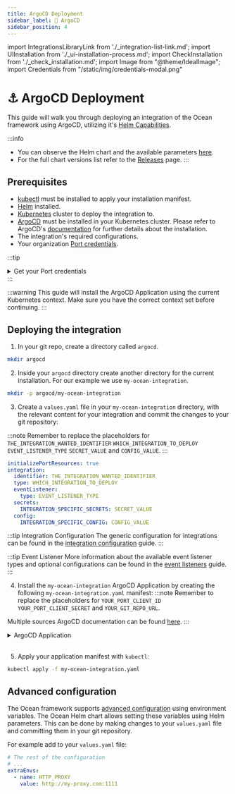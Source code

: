 ```yaml
---
title: ArgoCD Deployment
sidebar_label: 🐙 ArgoCD
sidebar_position: 4
---
```


import IntegrationsLibraryLink from './\_integration-list-link.md';
import UIInstallation from './\_ui-installation-process.md';
import CheckInstallation from './\_check_installation.md';
import Image from "@theme/IdealImage";
import Credentials from "/static/img/credentials-modal.png"

# ⚓️ ArgoCD Deployment

This guide will walk you through deploying an integration of the Ocean framework using ArgoCD, utilizing it's [Helm Capabilities](https://argo-cd.readthedocs.io/en/stable/user-guide/helm/).

:::info
- You can observe the Helm chart and the available parameters [here](https://github.com/port-labs/helm-charts/tree/main/charts/port-ocean).
- For the full chart versions list refer to the [Releases](https://github.com/port-labs/helm-charts/releases?q=port-ocean&expanded=true) page.
:::

<CheckInstallation/>

## Prerequisites

- [kubectl](https://kubernetes.io/docs/tasks/tools/#kubectl) must be installed to apply your installation manifest.
- [Helm](https://helm.sh/docs/intro/install/) installed.
- [Kubernetes](https://kubernetes.io/docs/tasks/tools/) cluster to deploy the integration to.
- [ArgoCD](https://argoproj.github.io/cd/) must be installed in your Kubernetes cluster. Please refer to ArgoCD's [documentation](https://argo-cd.readthedocs.io/en/stable/getting_started/#1-install-argo-cd) for further details about the installation.
- The integration's required configurations.
- Your organization [Port credentials](https://docs.port.io/build-your-software-catalog/sync-data-to-catalog/api/#find-your-port-credentials).

:::tip
<details>
<summary>Get your Port credentials</summary>

To get your Port API credentials go to your [Port application](https://app.getport.io), click on the `...` button in the top right corner, and select `Credentials`. Here you can view and copy your `CLIENT_ID` and `CLIENT_SECRET`:

<center>

<Image img={Credentials} style={{ width: 500 }} />

</center>
</details>
:::

:::warning
This guide will install the ArgoCD Application using the current Kubernetes context. Make sure you have the correct context set before continuing.
:::

## Deploying the integration

1. In your git repo, create a directory called `argocd`.
```bash showLineNumbers
mkdir argocd
```

2. Inside your `argocd` directory create another directory for the current installation. For our example we use `my-ocean-integration`.
```bash showLineNumbers
mkdir -p argocd/my-ocean-integration
```

3. Create a `values.yaml` file in your `my-ocean-integration` directory, with the relevant content for your integration and commit the changes to your git repository:

:::note
Remember to replace the placeholders for `THE_INTEGRATION_WANTED_IDENTIFIER` `WHICH_INTEGRATION_TO_DEPLOY` `EVENT_LISTENER_TYPE` `SECRET_VALUE` and `CONFIG_VALUE`.
:::
```yaml showLineNumbers
initializePortResources: true
integration:
  identifier: THE_INTEGRATION_WANTED_IDENTIFIER 
  type: WHICH_INTEGRATION_TO_DEPLOY
  eventListener:
    type: EVENT_LISTENER_TYPE
  secrets:
    INTEGRATION_SPECIFIC_SECRETS: SECRET_VALUE
  config:
    INTEGRATION_SPECIFIC_CONFIG: CONFIG_VALUE
```
:::tip Integration Configuration
The generic configuration for integrations can be found in
the [integration configuration](../develop-an-integration/integration-configuration.md) guide.
:::

:::tip Event Listener
More information about the available event listener types and optional configurations can be found in
the [event listeners](../framework/features/event-listener.md) guide.
:::

4. Install the `my-ocean-integration` ArgoCD Application by creating the following `my-ocean-integration.yaml` manifest:
:::note
Remember to replace the placeholders for `YOUR_PORT_CLIENT_ID` `YOUR_PORT_CLIENT_SECRET` and `YOUR_GIT_REPO_URL`.

Multiple sources ArgoCD documentation can be found [here](https://argo-cd.readthedocs.io/en/stable/user-guide/multiple_sources/#helm-value-files-from-external-git-repository).
:::

<details>
  <summary>ArgoCD Application</summary>

```yaml showLineNumbers
apiVersion: argoproj.io/v1alpha1
kind: Application
metadata:
  name: my-ocean-integration
  namespace: argocd
spec:
  destination:
    namespace: my-ocean-integration
    server: https://kubernetes.default.svc
  project: default
  sources:
  - repoURL: 'https://port-labs.github.io/helm-charts/'
    chart: port-ocean
    targetRevision: 0.1.14
    helm:
      valueFiles:
      - $values/argocd/my-ocean-integration/values.yaml
      parameters:
        - name: port.clientId
          value: YOUR_PORT_CLIENT_ID
        - name: port.clientSecret
          value: YOUR_PORT_CLIENT_SECRET
  - repoURL: YOUR_GIT_REPO_URL
    targetRevision: main
    ref: values
  syncPolicy:
    automated:
      prune: true
      selfHeal: true
    syncOptions:
    - CreateNamespace=true
```

</details>
<br/>

5. Apply your application manifest with `kubectl`:
```bash showLineNumbers
kubectl apply -f my-ocean-integration.yaml
```

## Advanced configuration
The Ocean framework supports [advanced configuration](../framework/advanced-configuration.md) using environment variables. The Ocean Helm chart allows setting these variables using Helm parameters. This can be done by making changes to your `values.yaml` file and committing them in your git repository.

For example add to your `values.yaml` file:
```yaml showLineNumbers
# The rest of the configuration
# ...
extraEnvs:
  - name: HTTP_PROXY
    value: http://my-proxy.com:1111
```